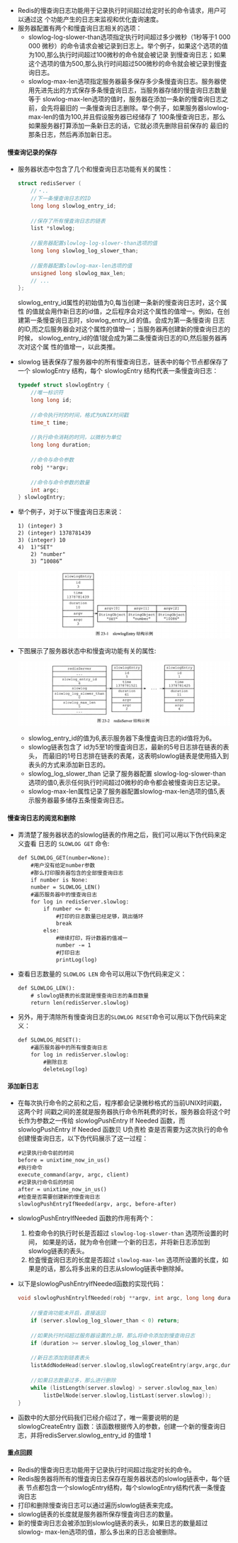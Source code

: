 * Redis的慢查询日志功能用于记录执行时间超过给定时长的命令请求，用户可以通过这 个功能产生的日志来监视和优化査询速度。
* 服务器配置有两个和慢査询日志相关的选项：
  * slowlog-log-slower-than选项指定执行时间超过多少微秒（1秒等于1 000 000 微秒）的命令请求会被记录到日志上。举个例子，如果这个选项的值为100,那么执行时间超过100微秒的命令就会被记录 到慢查询日志；如果这个选项的值为500,那么执行时间超过500微秒的命令就会被记录到慢査询日志。
  * slowlog-max-len选项指定服务器最多保存多少条慢査询日志。服务器使用先进先出的方式保存多条慢査询日志，当服务器存储的慢査询日志数量等于 slowlog-max-len选项的值时，服务器在添加一条新的慢查询日志之前，会先将最旧的 一条慢查询日志删除。举个例子，如果服务器slowlog-max-len的值为100,并且假设服务器已经储存了 100条慢查询日志，那么如果服务器打算添加一条新日志的话，它就必须先删除目前保存的 最旧的那条日志，然后再添加新日志。

#### 慢查询记录的保存

* 服务器状态中包含了几个和慢查询日志功能有关的属性：

  ```c
  struct redisServer (
      //・..
      //下一条慢查询日志的ID
      long long slowlog_entry_id;
  
      //保存了所有慢査询日志的链表
      list *slowlog;
  
      //服务器配置slowlog-log-slower-than选项的值
      long long slowlog_log_slower_than;
  
      //服务器配置slowlog-max-len选项的值 
      unsigned long slowlog_max_len;
      // ...
  };
  ```

  slowlog_entry_id属性的初始值为0,每当创建一条新的慢查询日志时，这个属性 的值就会用作新日志的id值，之后程序会对这个属性的值增一。例如，在创建第一条慢查询日志时，slowlog_entry_id 的值。会成为第一条慢查询 日志的ID,而之后服务器会对这个属性的值增一；当服务器再创建新的慢查询日志的时候， slowlog_entry_id的值1就会成为第二条慢查询日志的ID,然后服务器再次对这个属 性的值增一，以此类推。

* slowlog 链表保存了服务器中的所有慢查询日志，链表中的每个节点都保存了一个 slowlogEntry 结构，每个 slowlogEntry 结构代表一条慢査询日志：

  ```c
  typedef struct slowlogEntry {
      //唯一标识符
      long long id;
  
      //命令执行时的时间，格式为UNIX时间戳
      time_t time;
  
      //执行命令消耗的时冋，以微秒为单位
      long long duration;
  
      //命令与命令参数
      robj **argv;
  
      //命令与命令参数的数量
      int argc;
  } slowlogEntry;
  ```

* 举个例子，对于以下慢査询日志来说：

  ```
  1) (integer) 3
  2) (integer) 1378781439
  3) (integer) 10
  4)  1)"SET"
      2) "number"
      3) ”10086”
  ```

  ![image](./imgs/80.png)

* 下图展示了服务器状态中和慢査询功能有关的属性:

  ![image](./imgs/81.png)

  * slowlog_entry_id的值为6,表示服务器下条慢査询日志的id值将为6。
  * slowlog链表包含了 id为5至1的慢査询日志，最新的5号日志排在链表的表头， 而最旧的1号日志排在链表的表尾，这表明slowlog链表是使用插入到表头的方式来添加新日志的。
  * slowlog_log_slower_than 记录了服务器配置 slowlog-log-slower-than 选项的值0,表示任何执行时间超过0微秒的命令都会被慢查询日志记录。
  * slowlog-max-len属性记录了服务器配置slowlog-max-len选项的值5,表示服务器最多储存五条慢查询日志。

#### 慢查询日志的阅览和删除

* 弄清楚了服务器状态的slowlog链表的作用之后，我们可以用以下伪代码来定义査看 日志的 `SLOWLOG GET` 命令:

  ```
  def SLOWLOG_GET(number=None):
      #用户没有给定number参数
      #那么打印服务器包含的全部慢查询日志
      if number is None:
      number = SLOWLOG_LEN()
      #遍历服务器中的慢查询日志
      for log in redisServer.slowlog:
          if number <= 0:
              #打印的日志数量已经足够，跳出循环
              break
          else:
              #继续打印，将计数器的值减一
              number -= 1
              #打印日志 
              printLog(log)
  ```

* 查看日志数量的 `SLOWLOG LEN` 命令可以用以下伪代码来定义：

  ```
  def SLOWLOG_LEN():
      # slowlog链表的长度就是慢查询日志的条目数量
      return len(redisServer.slowlog)
  ```

* 另外，用于清除所有慢查询日志的`SLOWLOG RESET`命令可以用以下伪代码来定义：

  ```
  def SLOWLOG_RESET():
      #遍历服务器中的所有慢查询日志
      for log in redisServer.slowlog:
          #删除日志
          deleteLog(log)
  ```

#### 添加新日志

* 在每次执行命令的之前和之后，程序都会记录微秒格式的当前UNIX时间戳，这两个时 间戳之间的差就是服务器执行命令所耗费的时长，服务器会将这个时长作为参数之一传给 slowlogPushEntry If Needed 函数，而 slowlogPushEntry If Needed 函数贝 U负责检 查是否需要为这次执行的命令创建慢查询日志，以下伪代码展示了这一过程：

  ```
  #记录执行命令前的时间
  before = unixtime_now_in_us()
  #执行命令
  execute_command(argv, argc, client)
  #记录执行命令后的时间
  after = unixtime_now_in_us()
  #检查是否需要创建新的慢查询日志
  slowlogPushEntryIfNeeded(argv, argc, before-after)
  ```

* slowlogPushEntryIfNeeded 函数的作用有两个：
  1. 检查命令的执行时长是否超过 `slowlog-log-slower-than` 选项所设置的时间， 如果是的话，就为命令创建一个新的日志，并将新日志添加到slowlog链表的表头。
  2. 检査慢査询日志的长度是否超过 `slowlog-max-len` 选项所设置的长度，如果是的话，那么将多出来的日志从slowlog链表中删除掉。

* 以下是slowlogPushEntryIfNeeded函数的实现代码：

  ```c
  void slowlogPushEntrylfNeeded(robj **argv, int argc, long long duration) {
  
      //慢查询功能未开启，直接返回
      if (server.slowlog_log_slower_than < 0) return;
  
      //如果执行时间超过服务器设置的上限，那么将命令添加到慢查询日志
      if (duration >= server.slowlog_log_slower_than)
  
      //新日志添加到链表表头
      listAddNodeHead(server.slowlog,slowlogCreateEntry(argv,argc,duration));
  
      //如果日志数量过多，那么进行删除
      while (listLength(server.slowlog) > server.slowlog_max_len) 
          listDelNode(server.slowlog,listLast(server.slowlog));
  }
  ```

* 函数中的大部分代码我们已经介绍过了，唯一需要说明的是slowlogCreateEntry 函数：该函数根据传入的参数，创建一个新的慢查询日志，并将redisServer.slowlog_entry_id 的值增 1

#### 重点回顾

* Redis的慢查询日志功能用于记录执行时间超过指定时长的命令。
* Redis服务器将所有的慢査询日志保存在服务器状态的slowlog链表中，每个链表 节点都包含一个slowlogEntry结构，每个slowlogEntry结构代表一条慢査询日志
* 打印和删除慢查询日志可以通过遍历slowlog链表来完成。
* slowlog链表的长度就是服务器所保存慢査询日志的数量。
* 新的慢查询日志会被添加到slowlog链表的表头，如果日志的数量超过slowlog- max-len选项的值，那么多出来的日志会被删除。

 

